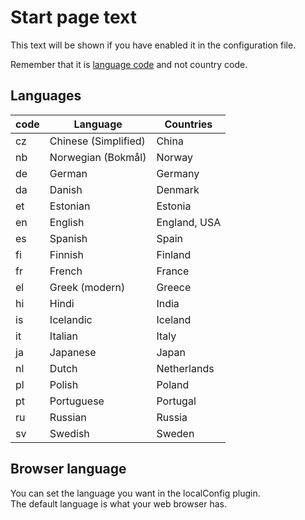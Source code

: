 # Start page text

This text will be shown if you have enabled it in the configuration file.

Remember that it is [language code](https://www.loc.gov/standards/iso639-2/php/code_list.php) and not country code.

## Languages

|code|Language|Countries|
|----|--------|---------|
|cz  |Chinese (Simplified)|China|
|nb  |Norwegian (Bokmål)|Norway|
|de  |German|Germany|
|da  |Danish|Denmark|
|et  |Estonian|Estonia|
|en  |English|England, USA|
|es  |Spanish|Spain|
|fi  |Finnish|Finland|
|fr  |French|France|
|el  |Greek (modern)|Greece|
|hi  |Hindi|India|
|is  |Icelandic|Iceland|
|it  |Italian|Italy|
|ja  |Japanese|Japan|
|nl  |Dutch|Netherlands|
|pl  |Polish|Poland
|pt  |Portuguese|Portugal|
|ru  |Russian|Russia|
|sv  |Swedish|Sweden|

## Browser language

You can set the language you want in the localConfig plugin.  
The default language is what your web browser has.
